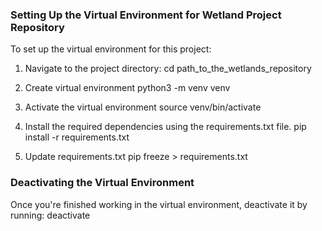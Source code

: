 ### Setting Up the Virtual Environment for Wetland Project Repository

To set up the virtual environment for this project:

1. Navigate to the project directory:
   cd path_to_the_wetlands_repository

2. Create virtual environment
    python3 -m venv venv

3. Activate the virtual environment
    source venv/bin/activate

4. Install the required dependencies using the requirements.txt file.
    pip install -r requirements.txt

5. Update requirements.txt 
    pip freeze > requirements.txt

### Deactivating the Virtual Environment

Once you're finished working in the virtual environment, deactivate it by running:
    deactivate